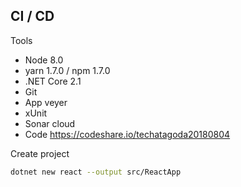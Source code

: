 ## CI / CD

Tools

- Node 8.0
- yarn 1.7.0 / npm 1.7.0
- .NET Core 2.1
- Git
- App veyer
- xUnit
- Sonar cloud
- Code https://codeshare.io/techatagoda20180804

Create project

```bash
dotnet new react --output src/ReactApp
```